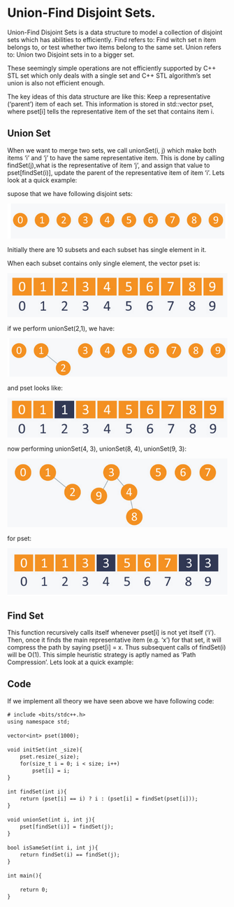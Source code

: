 # Union-Find Disjoint Sets.

Union-Find Disjoint Sets is a data structure to model a collection of disjoint 
sets which has abilities to efficiently.
Find refers to: Find witch set n item belongs to, or test whether two items belong 
to the same set.
Union refers to: Union two Disjoint sets in to a bigger set.

These seemingly simple operations are not efficiently supported by C++ STL 
set which only deals with a single set and C++ STL algorithm’s set union is also 
not efficient enough.

The key ideas of this data structure are like this: Keep a representative 
(‘parent’) item of each set. This information is stored in std::vector pset, 
where pset[i] tells the representative item of the set that contains item i.

## Union Set
When we want to merge two sets, we call unionSet(i, j) which make both items ‘i’ 
and ‘j’ to have the same representative item. This is done by calling 
findSet(j),what is the representative of item ‘j’, and assign that value to
pset[findSet(i)], update the parent of the representative item of item ‘i’.
Lets look at a quick example:

supose that we have following disjoint sets:

![disjoint_set_1](/CodeGym/03/images/disjoint_set_nodes_1.png)

Initially there are 10 subsets and each subset has single element in it. 



When each subset contains only single element, the vector pset is: 

![disjoint_set_1](/CodeGym/03/images/disjoint_set_array_1.png)

if we perform unionSet(2,1), we have:

![disjoint_set_1](/CodeGym/03/images/disjoint_set_nodes_2.png)


and pset looks like:

![disjoint_set_1](/CodeGym/03/images/disjoint_set_array_2.png)


now performing unionSet(4, 3), unionSet(8, 4), unionSet(9, 3):

![disjoint_set_1](/CodeGym/03/images/disjoint_set_nodes_3.png)


for pset:

![disjoint_set_1](/CodeGym/03/images/disjoint_set_array_3.png)


## Find Set
This function recursively calls itself whenever pset[i] is not yet itself (‘i’). 
Then, once it finds the main representative item (e.g. ‘x’) for that set, it will
compress the path by saying pset[i] = x. Thus subsequent calls of findSet(i) will
be O(1). This simple heuristic strategy is aptly named as ‘Path Compression’.
Lets look at a quick example:


## Code
If we implement all theory we have seen above we have following code:

~~~
# include <bits/stdc++.h>
using namespace std;

vector<int> pset(1000);

void initSet(int _size){ 
	pset.resize(_size); 
	for(size_t i = 0; i < size; i++) 
		pset[i] = i; 
}

int findSet(int i){ 
	return (pset[i] == i) ? i : (pset[i] = findSet(pset[i])); 
}

void unionSet(int i, int j){ 
	pset[findSet(i)] = findSet(j); 
}

bool isSameSet(int i, int j){ 
	return findSet(i) == findSet(j); 
}

int main(){

	return 0;
}
~~~